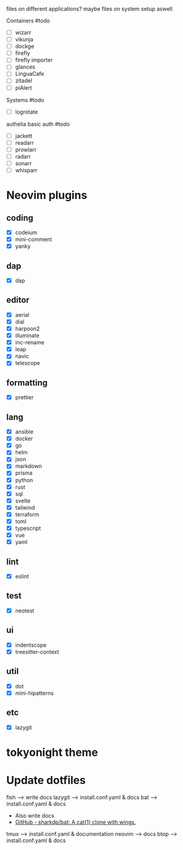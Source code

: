 files on different applications?
maybe files on system setup aswell

Containers
#todo 
- [ ]  wizarr
- [ ]  vikunja
- [ ]  dockge
- [ ]  firefly
- [ ]  firefly importer
- [ ]  glances
- [ ]  LinguaCafe
- [ ]  zitadel
- [ ]  piAlert

Systems
#todo 
- [ ]  logrotate

authelia basic auth
#todo 
- [ ] jackett
- [ ] readarr
- [ ] prowlarr
- [ ] radarr
- [ ] sonarr
- [ ] whisparr

# Neovim plugins
## coding
- [x] codeium
- [x] mini-comment
- [x] yanky
## dap
- [x] dap
## editor
- [x] aerial
- [x] dial
- [x] harpoon2
- [x] illuminate
- [x] inc-rename
- [x] leap
- [x] navic
- [x] telescope
## formatting
- [x] prettier
## lang
- [x] ansible
- [x] docker
- [x] go
- [x] helm
- [x] json
- [x] markdown
- [x] prisma
- [x] python
- [x] rust
- [x] sql
- [x] svelte
- [x] tailwind
- [x] terraform
- [x] toml
- [x] typescript
- [x] vue
- [x] yaml
## lint
- [x] eslint
## test
- [x] neotest
## ui
- [x] indentscope
- [x] treesitter-context
## util
- [x] dot
- [x] mini-hipatterns
## etc
- [x] lazygit

# tokyonight theme

# Update dotfiles
fish --> write docs
lazygit --> install.conf.yaml & docs
bat --> install.conf.yaml & docs
 - Also write docs
 - [GitHub - sharkdp/bat: A cat(1) clone with wings.](https://github.com/sharkdp/bat#adding-new-themes)
 
 tmux --> install.conf.yaml & documentation
 neovim --> docs
 btop --> install.conf.yaml & docs